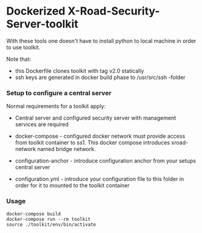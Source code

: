 
# Dockerized X-Road-Security-Server-toolkit

With these tools one doesn't have to install python to local machine in order to use toolkit. 

Note that:
- this Dockerfile clones toolkit with tag v2.0 statically
- ssh keys are generated in docker build phase to /usr/src/ssh -folder

### Setup to configure a central server

Normal requirements for a toolkit apply:
- Central server and configured security server with management services are required

- docker-compose - configured docker network must provide access from toolkit container to ss1. This docker compose introduces xroad-network named bridge network.
- configuration-anchor - introduce configuration anchor from your setups central server
- configuration.yml - introduce your configuration file to this folder in order for it to mounted to the toolkit container

### Usage

```
docker-compose build
docker-compose run --rm toolkit
source ./toolkit/env/bin/activate
```


